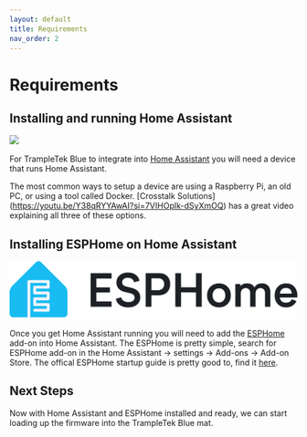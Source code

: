```yaml
---
layout: default
title: Requirements
nav_order: 2
---
```


# Requirements

## Installing and running Home Assistant
<img src="images/home-assistant-wordmark-with-margins-color-on-dark" width="600">

For TrampleTek Blue to integrate into [Home Assistant](https://www.home-assistant.io/) you will need a device that runs Home Assistant.

The most common ways to setup a device are using a Raspberry Pi, an old PC, or using a tool called Docker. [Crosstalk Solutions] (https://youtu.be/Y38qRYYAwAI?si=7VIHOpIk-dSyXmOQ) has a great video explaining all three of these options.

## Installing ESPHome on Home Assistant

<img src="images/ESPHomelogo-text-on-light.svg" width="600">

Once you get Home Assistant running you will need to add the [ESPHome](https://esphome.io/) add-on into Home Assistant. The ESPHome is pretty simple, search for ESPHome add-on in the Home Assistant -> settings -> Add-ons -> Add-on Store. The offical ESPHome startup guide is pretty good to, find it [here](https://esphome.io/guides/getting_started_hassio).

## Next Steps

Now with Home Assistant and ESPHome installed and ready, we can start loading up the firmware into the TrampleTek Blue mat.
